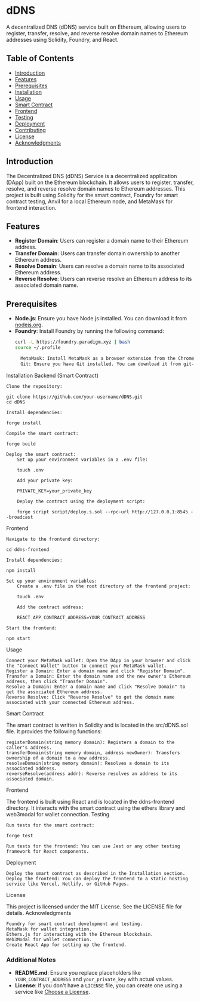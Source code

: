 # dDNS
A decentralized DNS (dDNS) service built on Ethereum, allowing users to register, transfer, resolve, and reverse resolve domain names to Ethereum addresses using Solidity, Foundry, and React.


## Table of Contents
- [Introduction](#introduction)
- [Features](#features)
- [Prerequisites](#prerequisites)
- [Installation](#installation)
- [Usage](#usage)
- [Smart Contract](#smart-contract)
- [Frontend](#frontend)
- [Testing](#testing)
- [Deployment](#deployment)
- [Contributing](#contributing)
- [License](#license)
- [Acknowledgments](#acknowledgments)

## Introduction

The Decentralized DNS (dDNS) Service is a decentralized application (DApp) built on the Ethereum blockchain. It allows users to register, transfer, resolve, and reverse resolve domain names to Ethereum addresses. This project is built using Solidity for the smart contract, Foundry for smart contract testing, Anvil for a local Ethereum node, and MetaMask for frontend interaction.

## Features

- **Register Domain**: Users can register a domain name to their Ethereum address.
- **Transfer Domain**: Users can transfer domain ownership to another Ethereum address.
- **Resolve Domain**: Users can resolve a domain name to its associated Ethereum address.
- **Reverse Resolve**: Users can reverse resolve an Ethereum address to its associated domain name.

## Prerequisites

- **Node.js**: Ensure you have Node.js installed. You can download it from [nodejs.org](https://nodejs.org/).
- **Foundry**: Install Foundry by running the following command:
  ```sh
  curl -L https://foundry.paradigm.xyz | bash
  source ~/.profile

    MetaMask: Install MetaMask as a browser extension from the Chrome Web Store or Firefox Add-ons.
    Git: Ensure you have Git installed. You can download it from git-scm.com.

Installation
Backend (Smart Contract)

    Clone the repository:

    git clone https://github.com/your-username/dDNS.git
    cd dDNS

    Install dependencies:

    forge install

    Compile the smart contract:

    forge build

    Deploy the smart contract:
        Set up your environment variables in a .env file:

        touch .env

        Add your private key:

        PRIVATE_KEY=your_private_key

        Deploy the contract using the deployment script:

        forge script script/deploy.s.sol --rpc-url http://127.0.0.1:8545 --broadcast

Frontend

    Navigate to the frontend directory:

    cd ddns-frontend

    Install dependencies:

    npm install

    Set up your environment variables:
        Create a .env file in the root directory of the frontend project:

        touch .env

        Add the contract address:

        REACT_APP_CONTRACT_ADDRESS=YOUR_CONTRACT_ADDRESS

    Start the frontend:

    npm start

Usage

    Connect your MetaMask wallet: Open the DApp in your browser and click the "Connect Wallet" button to connect your MetaMask wallet.
    Register a Domain: Enter a domain name and click "Register Domain".
    Transfer a Domain: Enter the domain name and the new owner's Ethereum address, then click "Transfer Domain".
    Resolve a Domain: Enter a domain name and click "Resolve Domain" to get the associated Ethereum address.
    Reverse Resolve: Click "Reverse Resolve" to get the domain name associated with your connected Ethereum address.

Smart Contract

The smart contract is written in Solidity and is located in the src/dDNS.sol file. It provides the following functions:

    registerDomain(string memory domain): Registers a domain to the caller's address.
    transferDomain(string memory domain, address newOwner): Transfers ownership of a domain to a new address.
    resolveDomain(string memory domain): Resolves a domain to its associated address.
    reverseResolve(address addr): Reverse resolves an address to its associated domain.

Frontend

The frontend is built using React and is located in the ddns-frontend directory. It interacts with the smart contract using the ethers library and web3modal for wallet connection.
Testing

    Run tests for the smart contract:

    forge test

    Run tests for the frontend: You can use Jest or any other testing framework for React components.

Deployment

    Deploy the smart contract as described in the Installation section.
    Deploy the frontend: You can deploy the frontend to a static hosting service like Vercel, Netlify, or GitHub Pages.

License

This project is licensed under the MIT License. See the LICENSE file for details.
Acknowledgments

    Foundry for smart contract development and testing.
    MetaMask for wallet integration.
    Ethers.js for interacting with the Ethereum blockchain.
    Web3Modal for wallet connection.
    Create React App for setting up the frontend.


### Additional Notes

- **README.md**: Ensure you replace placeholders like `YOUR_CONTRACT_ADDRESS` and `your_private_key` with actual values.
- **License**: If you don't have a `LICENSE` file, you can create one using a service like [Choose a License](https://choosealicense.com/).
